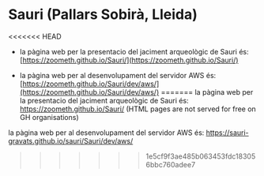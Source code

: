 # Sauri (Pallars Sobirà, Lleida)

<<<<<<< HEAD
* la pàgina web per la presentacio del jaciment arqueològic de Sauri és:  [https://zoometh.github.io/Sauri/](https://zoometh.github.io/Sauri/)

* la pàgina web per al desenvolupament del servidor AWS és: [https://zoometh.github.io/Sauri/dev/aws/](https://zoometh.github.io/Sauri/dev/aws/)
=======
la pàgina web per la presentacio del jaciment arqueològic de Sauri és:  <https://zoometh.github.io/Sauri/> (HTML pages are not served for free on GH organisations)

la pàgina web per al desenvolupament del servidor AWS és: <https://sauri-gravats.github.io/sauri/Sauri/dev/aws/>
>>>>>>> 1e5cf9f3ae485b063453fdc183056bbc760adee7
